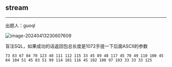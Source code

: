 ## stream

***

出题人：guoql

![image-20240413230607609](C:\Users\26272\AppData\Roaming\Typora\typora-user-images\image-20240413230607609.png)

盲注SQL，如果成功的话返回包总长度是1072手搓一下后面ASCII的参数

```
73 83 67 84 70 123 48 111 112 115 33 45 89 48 117 45 70 49 110 100 45 84 104 51 45 83 51 99 114 101 116 45 102 108 97 103 33 33 33 125

```





